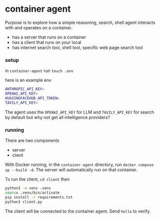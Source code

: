 # container agent

Purpose is to explore how a simple reasoning, search, shell
agent interacts with and operates on a container.

- has a server that runs on a container
- has a client that runs on your local
- has internet search tool, shell tool, specific web page search tool

### setup

in `container-agent` run `touch .env`

here is an example env

```bash
ANTHROPIC_API_KEY=
OPENAI_API_KEY=
HUGGINGFACEHUB_API_TOKEN=
TAVILY_API_KEY=
```

The agent uses the `OPENAI_API_KEY` for LLM and `TAVILY_API_KEY`
for search by default but why not get all intelligence providers?

### running

There are two components

- server
- client

With Docker running, in the `container-agent` directory,
run `docker compose up --build -d`.
The server will automatically run on that container.

To run the client,
`cd client` then

```bash
python3 -m venv .venv
source .venv/bin/activate
pip install -r requirements.txt
python3 client.py
```

The client will be connected to the container agent.
Send `hello` to verify.
